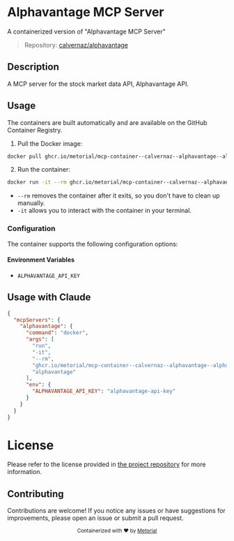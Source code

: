 
# Alphavantage MCP Server

A containerized version of "Alphavantage MCP Server"

> Repository: [calvernaz/alphavantage](https://github.com/calvernaz/alphavantage)

## Description

A MCP server for the stock market data API, Alphavantage API.


## Usage

The containers are built automatically and are available on the GitHub Container Registry.

1. Pull the Docker image:

```bash
docker pull ghcr.io/metorial/mcp-container--calvernaz--alphavantage--alphavantage
```

2. Run the container:

```bash
docker run -it --rm ghcr.io/metorial/mcp-container--calvernaz--alphavantage--alphavantage 
```

- `--rm` removes the container after it exits, so you don't have to clean up manually.
- `-it` allows you to interact with the container in your terminal.


### Configuration

The container supports the following configuration options:




#### Environment Variables

- `ALPHAVANTAGE_API_KEY`




## Usage with Claude

```json
{
  "mcpServers": {
    "alphavantage": {
      "command": "docker",
      "args": [
        "run",
        "-it",
        "--rm",
        "ghcr.io/metorial/mcp-container--calvernaz--alphavantage--alphavantage",
        "alphavantage"
      ],
      "env": {
        "ALPHAVANTAGE_API_KEY": "alphavantage-api-key"
      }
    }
  }
}
```

# License

Please refer to the license provided in [the project repository](https://github.com/calvernaz/alphavantage) for more information.

## Contributing

Contributions are welcome! If you notice any issues or have suggestions for improvements, please open an issue or submit a pull request.

<div align="center">
  <sub>Containerized with ❤️ by <a href="https://metorial.com">Metorial</a></sub>
</div>
  
